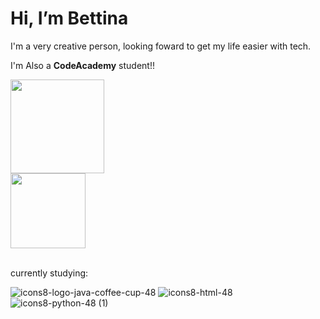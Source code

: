 #  Hi, I’m Bettina
<p>I'm a very creative person, looking foward to get my life easier with tech.</p>

I'm Also a **CodeAcademy** student!!
<br>
<p>
<a href="https://github.com/BettBernarda">
  <img height="150em" src="https://github-readme-stats-eight-theta.vercel.app/api?username=BettBernarda&show_icons=true&theme=algolia&include_all_commits=true&count_private=true"/>
  <br>
  <img height="120em" src="https://github-readme-stats-eight-theta.vercel.app/api/top-langs/?username=BettBernarda&layout=compact&langs_count=8&theme=algolia"/>
</a>
</p>
<br>
currently studying:

![icons8-logo-java-coffee-cup-48](https://github.com/user-attachments/assets/0cc853ea-d0bd-4565-bd54-3c5de9324abf)
![icons8-html-48](https://github.com/user-attachments/assets/3974fdf1-626f-41c2-88ed-ebd67c3455b7)
![icons8-python-48 (1)](https://github.com/user-attachments/assets/8f0403eb-3a75-43bd-b90f-7dc65398d94f)


<!---![Uploading icons8-python-48 (1).png…]()

BettBernarda/BettBernarda is a ✨ special ✨ repository because its `README.md` (this file) appears on your GitHub profile.
You can click the Preview link to take a look at your changes.
--->
